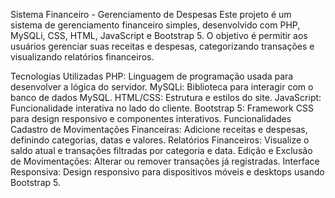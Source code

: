 Sistema Financeiro - Gerenciamento de Despesas
Este projeto é um sistema de gerenciamento financeiro simples, desenvolvido com PHP, MySQLi, CSS, HTML, JavaScript e Bootstrap 5. O objetivo é permitir aos usuários gerenciar suas receitas e despesas, categorizando transações e visualizando relatórios financeiros.

Tecnologias Utilizadas
PHP: Linguagem de programação usada para desenvolver a lógica do servidor.
MySQLi: Biblioteca para interagir com o banco de dados MySQL.
HTML/CSS: Estrutura e estilos do site.
JavaScript: Funcionalidade interativa no lado do cliente.
Bootstrap 5: Framework CSS para design responsivo e componentes interativos.
Funcionalidades
Cadastro de Movimentações Financeiras: Adicione receitas e despesas, definindo categorias, datas e valores.
Relatórios Financeiros: Visualize o saldo atual e transações filtradas por categoria e data.
Edição e Exclusão de Movimentações: Alterar ou remover transações já registradas.
Interface Responsiva: Design responsivo para dispositivos móveis e desktops usando Bootstrap 5.
